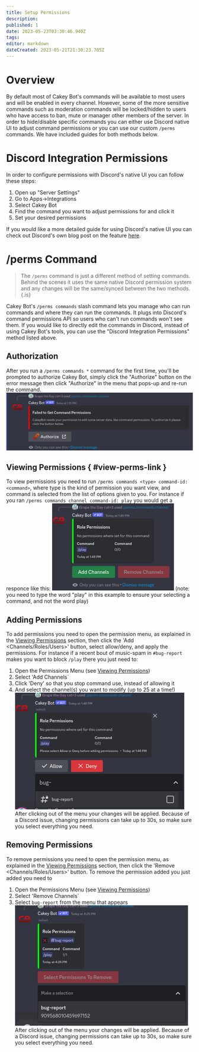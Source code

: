 ```yaml
---
title: Setup Permissions
description: 
published: 1
date: 2023-05-23T03:30:46.940Z
tags: 
editor: markdown
dateCreated: 2023-05-21T21:30:23.705Z
---
```


# Overview
By default most of Cakey Bot's commands will be available to most users and will be enabled in every channel. However, some of the more sensitive commands such as moderation commands will be locked/hidden to users who have access to ban, mute or manager other members of the server. In order to hide/disable specific commands you can either use Discord native UI to adjust command permissions or you can use our custom `/perms` commands. We have included guides for both methods below.

# Discord Integration Permissions
In order to configure permissions with Discord's native UI you can follow these steps:
1. Open up "Server Settings"
2. Go to Apps->Integrations
3. Select Cakey Bot
4. Find the command you want to adjust permissions for and click it
5. Set your desired permissions

If you would like a more detailed guide for using Discord's native UI you can check out Discord's own blog post on the feature [here](https://discord.com/blog/slash-commands-permissions-discord-apps-bots).

# /perms Command
> The `/perms` command is just a different method of setting commands. Behind the scenes it uses the same native Discord permission system and any changes will be the same/synced between the two methods.
{.is}

Cakey Bot's `/perms commands` slash command lets you manage who can run commands and where they can run the commands. It plugs into Discord's command permissions API so users who can't run commands won't see them. If you would like to directly edit the commands in Discord, instead of using Cakey Bot's tools, you can use the "Discord Integration Permissions" method listed above. 

## Authorization 
After you run a `/perms commands *` command for the first time, you'll be prompted to authorize Cakey Bot, simply click the "Authorize" button on the error message then click "Authorize" in the menu that pops-up and re-run the command.
![an error message reading "Failed to Get Command Permissions: CakeyBot needs your permission to edit some server data, like command permissions. To authorize it please click the button below." A button marked 'Authorize' is below it.](/perms-failed-message.png)

## Viewing Permissions { #view-perms-link }

To view permissions you need to run `/perms commands <type> command-id:<command>`, where type is the kind of permission you want view, and command is selected from the list of options given to you. For instance if you ran `/perms commands channel command-id: play` you would get a responce like this:
![perms-empty.png](/perms-empty.png)
(note: you need to type the word "play" in this example to ensure your selecting a command, and not the word play)

## Adding Permissions
To add permissions you need to open the permission menu, as explained in the [Viewing Permissions](#view-perms-link) section, then click the 'Add <Channels/Roles/Users>' button, select allow/deny, and apply the permissions. For instance if a recent bout of music-spam in `#bug-report` makes you want to block `/play` there you just need to:
1. Open the Permissions Menu (see [Viewing Permissions](#view-perms-link))
1. Select 'Add Channels`
1. Click 'Deny' so that you stop command use, instead of allowing it
1. And select the channel(s) you want to modify (up to 25 at a time!)
![perms-selecting.png](/perms-selecting.png)
After clicking out of the menu your changes will be applied. Because of a Discord issue, changing permissions can take up to 30s, so make sure you select everything you need.

## Removing Permissions
To remove permissions you need to open the permission menu, as explained in the [Viewing Permissions](#view-perms-link) section, then click the 'Remove <Channels/Roles/Users>' button. To remove the permission added you just added you need to 
1. Open the Permissions Menu (see [Viewing Permissions](#view-perms-link))
1. Select 'Remove Channels`
1. Select `bug-report` from the menu that appears
![perms-remove-selecting.png](/perms-remove-selecting.png)
After clicking out of the menu your changes will be applied. Because of a Discord issue, changing permissions can take up to 30s, so make sure you select everything you need.
